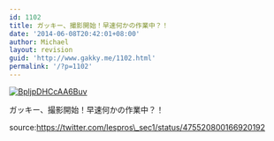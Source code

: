 ```yaml
---
id: 1102
title: ガッキー、撮影開始！早速何かの作業中？！
date: '2014-06-08T20:42:01+08:00'
author: Michael
layout: revision
guid: 'http://www.gakky.me/1102.html'
permalink: '/?p=1102'
---
```


[![BpljpDHCcAA6Buv](http://www.yui-aragaki.org/wp-content/uploads/2014/06/BpljpDHCcAA6Buv.jpg)](http://www.yui-aragaki.org/wp-content/uploads/2014/06/BpljpDHCcAA6Buv.jpg)

ガッキー、撮影開始！早速何かの作業中？！

source:https://twitter.com/lespros\_sec1/status/475520800166920192